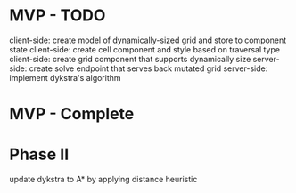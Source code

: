 # MVP - TODO
client-side: create model of dynamically-sized grid and store to component state
client-side: create cell component and style based on traversal type
client-side: create grid component that supports dynamically size
server-side: create solve endpoint that serves back mutated grid
server-side: implement dykstra's algorithm

# MVP - Complete


# Phase II
update dykstra to A* by applying distance heuristic